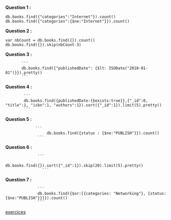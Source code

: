 
**Question 1 :** 
``` 
db.books.find({"categories":"Internet"}).count()
db.books.find({"categories":{$ne:"Internet"}}).count() 
```
             
**Question 2 :** 
```
var nbCount = db.books.find({}).count()
db.books.find({}).skip(nbCount-3)
```
             
**Question 3 :** 

           ```
           db.books.find({"publishedDate": {$lt: ISODate("2010-01-01")}}).pretty() 
           ```

**Question 4 :**

            ```
            db.books.find({publishedDate:{$exists:true}},{"_id":0, "title":1, "isbn":1, "authors":1}).sort({"_id":1}).limit(5).pretty()               
            ```

**Question 5 :** 

                 ``` 
                      db.books.find({status : {$ne:"PUBLISH"}}).count()
                  ```

**Question 6 :**  

                  ``` 
                     db.books.find({}).sort({"_id":1}).skip(20).limit(5).pretty()
                    ```

**Question 7 :**  

                  ``` 
                  db.books.find({$or:[{categories: "Networking"}, {status:{$ne:"PUBLISH"}}]}).count() 
                  ```

[exercices](https://github.com/CollegeBoreal/INF1069-201-18H-02/blob/master/Semaine03/exercices.md)

